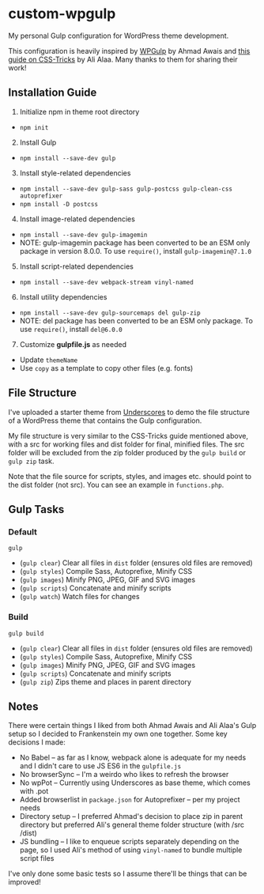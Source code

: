 # custom-wpgulp
My personal Gulp configuration for WordPress theme development.

This configuration is heavily inspired by [WPGulp](https://github.com/ahmadawais/WPGulp) by Ahmad Awais and [this guide on CSS-Tricks](https://css-tricks.com/gulp-for-wordpress-initial-setup/) by Ali Alaa. Many thanks to them for sharing their work!

## Installation Guide
1. Initialize npm in theme root directory
- `npm init`

2. Install Gulp 
- `npm install --save-dev gulp`

3. Install style-related dependencies 
- `npm install --save-dev gulp-sass gulp-postcss gulp-clean-css autoprefixer` 
- `npm install -D postcss`

4. Install image-related dependencies
- `npm install --save-dev gulp-imagemin`
- NOTE: gulp-imagemin package has been converted to be an ESM only package in version 8.0.0. To use `require()`, install `gulp-imagemin@7.1.0`

5. Install script-related dependencies
- `npm install --save-dev webpack-stream vinyl-named`

6. Install utility dependencies
- `npm install --save-dev gulp-sourcemaps del gulp-zip`
- NOTE: del package has been converted to be an ESM only package. To use `require()`, install `del@6.0.0`

7. Customize **gulpfile.js** as needed
- Update `themeName`
- Use `copy` as a template to copy other files (e.g. fonts)

## File Structure
I've uploaded a starter theme from [Underscores](https://underscores.me/) to demo the file structure of a WordPress theme that contains the Gulp configuration.

My file structure is very similar to the CSS-Tricks guide mentioned above, with a src for working files and dist folder for final, minified files. The src folder will be excluded from the zip folder produced by the `gulp build` or `gulp zip` task.

Note that the file source for scripts, styles, and images etc. should point to the dist folder (not src). You can see an example in `functions.php`.

## Gulp Tasks 

### Default
`gulp`

- (`gulp clear`) Clear all files in `dist` folder (ensures old files are removed)
- (`gulp styles`) Compile Sass, Autoprefixe, Minify CSS
- (`gulp images`) Minify PNG, JPEG, GIF and SVG images
- (`gulp scripts`) Concatenate and minify scripts
- (`gulp watch`) Watch files for changes

### Build
`gulp build`

- (`gulp clear`) Clear all files in `dist` folder (ensures old files are removed)
- (`gulp styles`) Compile Sass, Autoprefixe, Minify CSS
- (`gulp images`) Minify PNG, JPEG, GIF and SVG images
- (`gulp scripts`) Concatenate and minify scripts
- (`gulp zip`) Zips theme and places in parent directory

## Notes
There were certain things I liked from both Ahmad Awais and Ali Alaa's Gulp setup so I decided to Frankenstein my own one together. Some key decisions I made:
- No Babel – as far as I know, webpack alone is adequate for my needs and I didn't care to use JS ES6 in the `gulpfile.js`
- No browserSync – I'm a weirdo who likes to refresh the browser 
- No wpPot – Currently using Underscores as base theme, which comes with .pot
- Added browserlist in `package.json` for Autoprefixer – per my project needs
- Directory setup – I preferred Ahmad's decision to place zip in parent directory but preferred Ali's general theme folder structure (with /src /dist)
- JS bundling – I like to enqueue scripts separately depending on the page, so I used Ali's method of using `vinyl-named` to bundle multiple script files

I've only done some basic tests so I assume there'll be things that can be improved!
